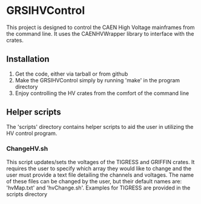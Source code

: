 # GRSIHVControl
This project is designed to control the CAEN High Voltage mainframes from the
command line. It uses the CAENHVWrapper library to interface with the crates. 

## Installation
1. Get the code, either via tarball or from github
2. Make the GRSIHVControl simply by running 'make' in the program directory
3. Enjoy controlling the HV crates from the comfort of the command line

## Helper scripts
The 'scripts' directory contains helper scripts to aid the user in utilizing
the HV control program. 

### ChangeHV.sh
This script updates/sets the voltages of the TIGRESS and GRIFFIN crates. It
requires the user to specify which array they would like to change and the user
must provide a text file detailing the channels and voltages. The name of these
files can be changed by the user, but their default names are: 'hvMap.txt' and
'hvChange.sh'. Examples for TIGRESS are provided in the scripts directory
